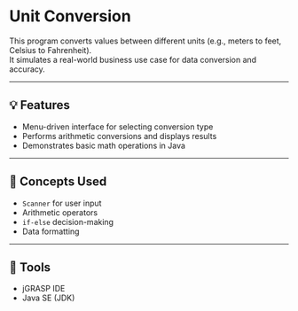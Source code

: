 # Unit Conversion

This program converts values between different units (e.g., meters to feet, Celsius to Fahrenheit).  
It simulates a real-world business use case for data conversion and accuracy.

---

## 💡 Features
- Menu-driven interface for selecting conversion type  
- Performs arithmetic conversions and displays results  
- Demonstrates basic math operations in Java  

---

## 🧠 Concepts Used
- `Scanner` for user input  
- Arithmetic operators  
- `if-else` decision-making  
- Data formatting  

---

## 🧰 Tools
- jGRASP IDE  
- Java SE (JDK)
